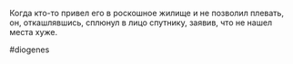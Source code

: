Когда кто-то привел его в роскошное жилище и не позволил плевать, он, откашлявшись, сплюнул в лицо спутнику, заявив, что не нашел места хуже.

#diogenes